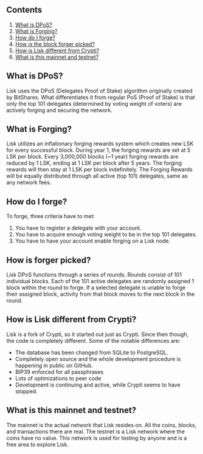 ## Contents
1. [What is DPoS?](#wDPoS)
2. [What is Forging?](#wForging)
3. [How do I forge?](#hForge)
4. [How is the block forger picked?](#hForger)
5. [How is Lisk different from Crypti?](#LiskCrypti)
6. [What is this mainnet and testnet?](#mainTest)


## <a name="wDPoS"></a>What is DPoS?
Lisk uses the DPoS (Delegates Proof of Stake) algorithm originally created by BitShares. What differentiates it from regular PoS (Proof of Stake) is that only the top 101 delegates (determined by voting weight of voters) are actively forging and securing the network.

## <a name="wForging"></a>What is Forging?
Lisk utilizes an inflationary forging rewards system which creates new LSK for every successful block. During year 1, the forging rewards are set at 5 LSK per block. Every 3,000,000 blocks (~1 year) forging rewards are reduced by 1 LSK, ending at 1 LSK per block after 5 years. The forging rewards will then stay at 1 LSK per block indefinitely. The Forging Rewards will be equally distributed through all active (top 101) delegates, same as any network fees.

## <a name="hForge"></a>How do I forge?
To forge, three criteria have to met:

1. You have to register a delegate with your account.
2. You have to acquire enough voting weight to be in the top 101 delegates.
3. You have to have your account enable forging on a Lisk node.

## <a name="hForger"></a>How is forger picked?
Lisk DPoS functions through a series of rounds. Rounds consist of 101 individual blocks. Each of the 101 active delegates are randomly assigned 1 block within the round to forge. If a selected delegate is unable to forge their assigned block, activity from that block moves to the next block in the round.

## <a name="LiskCrypti"></a>How is Lisk different from Crypti?
Lisk is a fork of Crypti, so it started out just as Crypti.  Since then though, the code is completely different.  Some of the notable differences are:

* The database has been changed from SQLite to PostgreSQL.
* Completely open source and the whole development procedure is happening in public on GitHub.
* BIP39 enforced for all passphrases
* Lots of optimizations to peer code
* Development is continuing and active, while Crypti seems to have stopped.

## <a name="mainTest"></a>What is this mainnet and testnet?
The mainnet is the actual network that Lisk resides on.  All the coins, blocks, and transactions there are real.  The testnet is a Lisk network where the coins have no value.  This network is used for testing by anyone and is a free area to explore Lisk.
